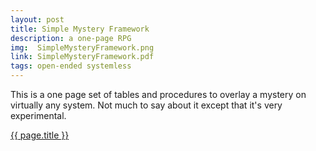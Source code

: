 ```yaml
---
layout: post
title: Simple Mystery Framework
description: a one-page RPG
img:  SimpleMysteryFramework.png
link: SimpleMysteryFramework.pdf
tags: open-ended systemless
---
```


This is a one page set of tables and procedures to overlay a mystery on virtually any system. Not much to say about it except that it's very experimental.

<div class="img_row">
	<a href="{{ site.baseurl }}/pdf/{{ page.link }}"><img class="col three" src="{{ site.baseurl }}/img/{{ page.img}}" alt="" title="{{ page.title }}"/></a>
</div>
<div class="col three caption">
	<a href="{{ site.baseurl }}/pdf/{{ page.link }}">{{ page.title }}</a>
</div>
